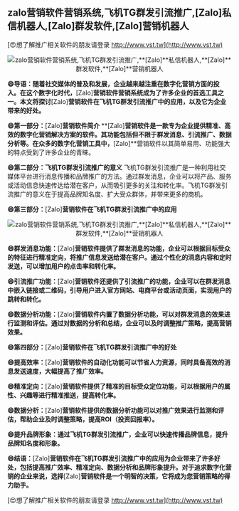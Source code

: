 ## **zalo营销软件营销系统,飞机TG群发引流推广,**[Zalo]**私信机器人,**[Zalo]**群发软件,**[Zalo]**营销机器人**

[😍想了解推广相关软件的朋友请登录 http://www.vst.tw](http://www.vst.tw)

 <center><img src="https://vst.tw/MP4/tuiguang/png/4.png" alt="zalo营销软件营销系统,飞机TG群发引流推广,**[Zalo]**私信机器人,**[Zalo]**群发软件,**[Zalo]**营销机器人"></center>

**😄导语：随着社交媒体的普及和发展，企业越来越注重在数字化营销方面的投入。在这个数字化时代，**[Zalo]**营销软件营销系统成为了许多企业的首选工具之一。本文将探讨**[Zalo]**营销软件在飞机TG群发引流推广中的应用，以及它为企业带来的好处。**

**😄第一部分：**[Zalo]**营销软件简介**
**[Zalo]**营销软件是一款专为企业提供精准、高效的数字化营销解决方案的软件。其功能包括但不限于群发消息、引流推广、数据分析等。在众多的数字化营销工具中，**[Zalo]**营销软件以其简单易用、功能强大的特点受到了许多企业的青睐。

**😄第二部分：飞机TG群发引流推广的意义**
飞机TG群发引流推广是一种利用社交媒体平台进行消息传播和品牌推广的方法。通过群发消息，企业可以将产品、服务或活动信息快速传达给潜在客户，从而吸引更多的关注和转化率。飞机TG群发引流推广的意义在于提高品牌知名度、扩大受众群体，并带来更多的商机。

**😄第三部分：**[Zalo]**营销软件在飞机TG群发引流推广中的应用**

 <center><img src="https://vst.tw/MP4/tuiguang/png/1.png" alt="zalo营销软件营销系统,飞机TG群发引流推广,**[Zalo]**私信机器人,**[Zalo]**群发软件,**[Zalo]**营销机器人"></center>

**😄群发消息功能：**[Zalo]**营销软件提供了群发消息的功能，企业可以根据目标受众的特征进行精准定向，将推广信息发送给潜在客户。通过个性化的消息内容和定时发送，可以增加用户的点击率和转化率。**

**😄引流推广功能：**[Zalo]**营销软件还提供了引流推广的功能，企业可以在群发消息中嵌入链接或二维码，引导用户进入官方网站、电商平台或活动页面，实现用户的跳转和转化。**

**😄数据分析功能：**[Zalo]**营销软件内置了数据分析功能，可以对群发消息的效果进行监测和评估。通过对数据的分析和总结，企业可以及时调整推广策略，提高营销效果。**

**😄第四部分：**[Zalo]**营销软件在飞机TG群发引流推广中的好处**

**😄提高效率：**[Zalo]**营销软件的自动化功能可以节省人力资源，同时具备高效的消息发送速度，大幅提高了推广效率。**

**😄精准定向：**[Zalo]**营销软件提供了精准的目标受众定位功能，可以根据用户的属性、兴趣等进行精准推送，提高转化率。**

**😄数据分析：**[Zalo]**营销软件提供的数据分析功能可以对推广效果进行监测和评估，帮助企业及时调整策略，提高ROI（投资回报率）。**

**😄提升品牌形象：通过飞机TG群发引流推广，企业可以快速传播品牌信息，提升品牌知名度和形象。**

**😄结语：**[Zalo]**营销软件在飞机TG群发引流推广中的应用为企业带来了许多好处，包括提高推广效率、精准定向、数据分析和品牌形象提升。对于追求数字化营销的企业来说，选择**[Zalo]**营销软件是一个明智的决策，它将成为您营销策略的得力助手。**

[😍想了解推广相关软件的朋友请登录 http://www.vst.tw](http://www.vst.tw)



